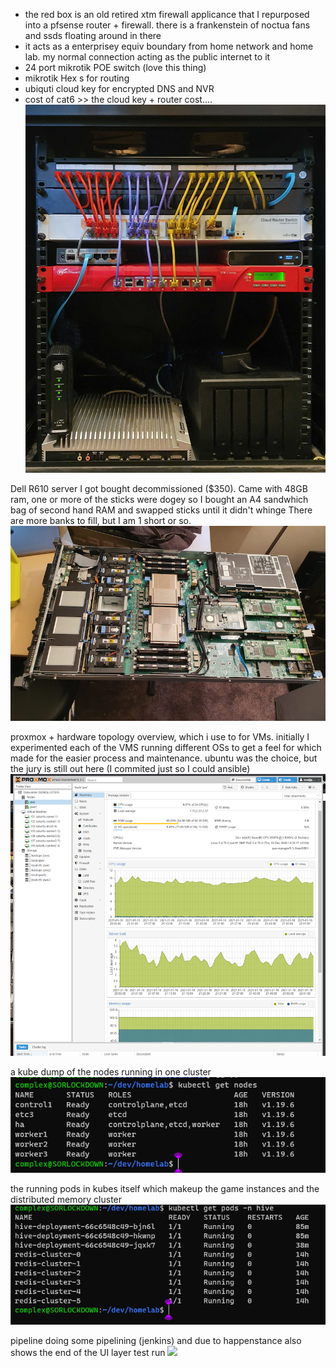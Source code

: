 * the red box is an old retired xtm firewall applicance that I repurposed into a pfsense router + firewall. there is a frankenstein of noctua fans and ssds floating around in there
* it acts as a enterprisey equiv boundary from home network and home lab. my normal connection acting as the public internet to it
* 24 port mikrotik POE switch (love this thing)
* mikrotik Hex s for routing
* ubiquti cloud key for encrypted DNS and NVR
* cost of cat6 >> the cloud key + router cost....
![](images/rack-stack1.jpg)


Dell R610 server I got bought decommissioned ($350). Came with 48GB ram, one or more of the sticks were dogey so I bought an A4 sandwhich bag of second hand RAM and swapped sticks until it didn't whinge There are more banks to fill, but I am 1 short or so.
![](images/server-R610.png)

proxmox + hardware topology overview, which i use to for VMs. initially I experimented each of the VMS running different OSs to get a feel for which made for the easier process and maintenance. ubuntu was the choice, but the jury is still out here (I commited just so I could ansible)
![](images/proxmox.png)

a kube dump of the nodes running in one cluster
![](images/kube-nodes.png)

the running pods in kubes itself which makeup the game instances and the distributed memory cluster
![](images/kube-deployments.png)

pipeline doing some pipelining (jenkins) and due to happenstance also shows the end of the UI layer test run
![](images/pipeline.png)
